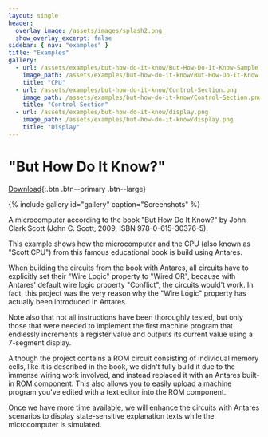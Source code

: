 ```yaml
---
layout: single
header:
  overlay_image: /assets/images/splash2.png
  show_overlay_excerpt: false
sidebar: { nav: "examples" }
title: "Examples"
gallery:
  - url: /assets/examples/but-how-do-it-know/But-How-Do-It-Know-Sample.png
    image_path: /assets/examples/but-how-do-it-know/But-How-Do-It-Know-Sample.png
    title: "CPU"
  - url: /assets/examples/but-how-do-it-know/Control-Section.png
    image_path: /assets/examples/but-how-do-it-know/Control-Section.png
    title: "Control Section"
  - url: /assets/examples/but-how-do-it-know/display.png
    image_path: /assets/examples/but-how-do-it-know/display.png
    title: "Display"
---
```


# "But How Do It Know?"

[Download](https://github.com/flandreas/antares/releases/download/v1.13.0/But.How.Do.It.Know.acp){:.btn .btn--primary .btn--large}

{% include gallery id="gallery" caption="Screenshots" %}

A microcomputer according to the book "But How Do It Know?" by John Clark Scott (John C. Scott, 2009, ISBN 978-0-615-30376-5).

This example shows how the microcomputer and the CPU (also known as "Scott CPU") from this famous educational book is build using Antares.

When building the circuits from the book with Antares, all circuits have to explicitly set their "Wire Logic" property to "Wired OR", because with Antares' default wire logic property "Conflict", the circuits would't work. In fact, this project was the very reason why the "Wire Logic" property has actually been introduced in Antares.

Note also that not all instructions have been thoroughly tested, but only those that were needed to implement the first machine program that endlessly increments a register value and outputs its current value using a 7-segment display.

Although the project contains a ROM circuit consisting of individual memory cells, like it is described in the book, we didn't fully build it due to the immense wiring work involved, and instead replaced it with an Antares built-in ROM component. This also allows you to easily upload a machine program you've edited with a text editor into the ROM component.

Once we have more time available, we will enhance the circuits with Antares scenarios to display state-sensitive explanation texts while the microcomputer is simulated.
